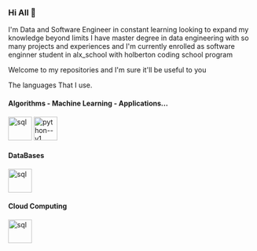 ### Hi All 👋




I'm Data and Software Engineer in constant learning looking to expand my knowledge beyond limits I have master degree in data engineering with so many projects and experiences and  I'm currently enrolled as software enginner student in alx_school with holberton coding school program

Welcome to my repositories and I'm sure it'll be useful to you

The languages That I use.

#### Algorithms - Machine Learning - Applications...

<img width="48" height="48" src="https://upload.wikimedia.org/wikipedia/commons/1/18/C_Programming_Language.svg" alt="sql"/> <img width="48" height="48" src="https://img.icons8.com/color/48/python--v1.png" alt="python--v1"/> 

#### DataBases

<img width="48" height="48" src="https://cdn.iconscout.com/icon/premium/png-512-thumb/sql-server-5410224-4543401.png?f=webp&w=256" alt="sql"/>

#### Cloud Computing

<img width="48" height="48" src="https://www.svgrepo.com/show/353467/azure-icon.svg" alt="sql"/>


